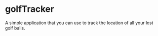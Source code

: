 golfTracker
===========

 A simple application that you can use to track the location of all your lost golf balls. 
